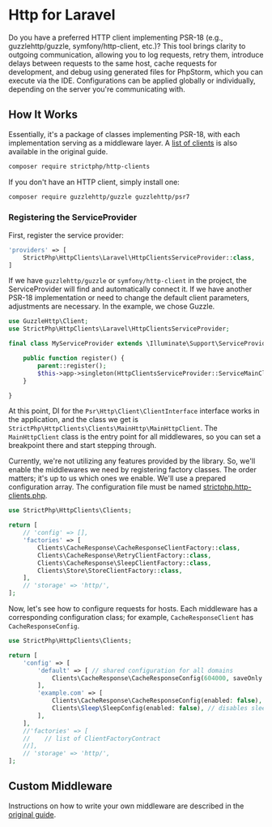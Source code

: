 # Http for Laravel

Do you have a preferred HTTP client implementing PSR-18 (e.g., guzzlehttp/guzzle, symfony/http-client, etc.)? This tool brings clarity to outgoing communication, allowing you to log requests, retry them, introduce delays between requests to the same host, cache requests for development, and debug using generated files for PhpStorm, which you can execute via the IDE. Configurations can be applied globally or individually, depending on the server you're communicating with.

## How It Works

Essentially, it's a package of classes implementing PSR-18, with each implementation serving as a middleware layer. A [list of clients](https://github.com/strictphp/http-clients?tab=readme-ov-file#features) is also available in the original guide.

```sh
composer require strictphp/http-clients
```

If you don't have an HTTP client, simply install one:

```sh
composer require guzzlehttp/guzzle guzzlehttp/psr7
```

### Registering the ServiceProvider

First, register the service provider:

```php
'providers' => [
    StrictPhp\HttpClients\Laravel\HttpClientsServiceProvider::class,
]
```

If we have `guzzlehttp/guzzle` or `symfony/http-client` in the project, the ServiceProvider will find and automatically connect it.
If we have another PSR-18 implementation or need to change the default client parameters, adjustments are necessary.
In the example, we chose Guzzle.

```php
use GuzzleHttp\Client;
use StrictPhp\HttpClients\Laravel\HttpClientsServiceProvider;

final class MyServiceProvider extends \Illuminate\Support\ServiceProvider {

    public function register() {
        parent::register();
        $this->app->singleton(HttpClientsServiceProvider::ServiceMainClient, static fn (): ClientInterface => new Client(['timeout' => 5.0]));
    }

}
```

At this point, DI for the `Psr\Http\Client\ClientInterface` interface works in the application, and the class we get is `StrictPhp\HttpClients\Clients\MainHttp\MainHttpClient`. The `MainHttpClient` class is the entry point for all middlewares, so you can set a breakpoint there and start stepping through.

Currently, we're not utilizing any features provided by the library. So, we'll enable the middlewares we need by registering factory classes. The order matters; it's up to us which ones we enable. We'll use a prepared configuration array. The configuration file must be named [strictphp.http-clients.php](strictphp.http-clients.php).

```php
use StrictPhp\HttpClients\Clients;

return [
    // 'config' => [],
    'factories' => [
        Clients\CacheResponse\CacheResponseClientFactory::class,
        Clients\CacheResponse\RetryClientFactory::class,
        Clients\CacheResponse\SleepClientFactory::class,
        Clients\Store\StoreClientFactory::class,
    ],
    // 'storage' => 'http/',
];
```

Now, let's see how to configure requests for hosts. Each middleware has a corresponding configuration class; for example, `CacheResponseClient` has `CacheResponseConfig`.

```php
use StrictPhp\HttpClients\Clients;

return [
    'config' => [
        'default' => [ // shared configuration for all domains
            Clients\CacheResponse\CacheResponseConfig(604000, saveOnly: true)
        ],
        'example.com' => [
            Clients\CacheResponse\CacheResponseConfig(enabled: false), // disables cache for example.com
            Clients\Sleep\SleepConfig(enabled: false), // disables sleep for example.com
        ],
    ],
    //'factories' => [
    //    // list of ClientFactoryContract
    //],
    // 'storage' => 'http/',
];
```

## Custom Middleware

Instructions on how to write your own middleware are described in the [original guide](https://github.com/strictphp/http-clients?tab=readme-ov-file#write-your-own-client).
